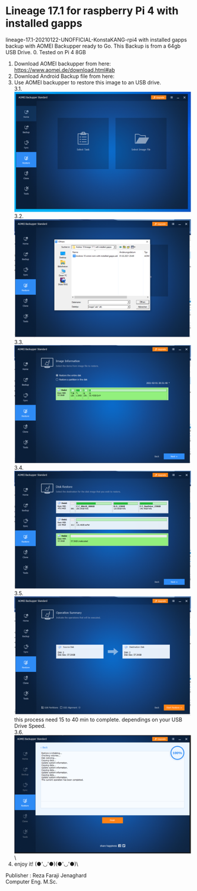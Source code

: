 # Lineage 17.1 for raspberry Pi 4 with installed gapps
lineage-17.1-20210122-UNOFFICIAL-KonstaKANG-rpi4 with installed gapps backup with AOMEI Backupper ready to Go. This Backup is from a 64gb USB Drive.
0. Tested on Pi 4 8GB
1. Download AOMEI backupper from here: https://www.aomei.de/download.html#ab
2. Download Android Backup file from here: 
3. Use AOMEI backupper to restore this image to an USB drive.\
3.1.\
![alt text](https://github.com/r3zafa/lineage-17.1-rpi4_gapps_64gb/blob/main/1.PNG)\
3.2.\
![alt text](https://github.com/r3zafa/lineage-17.1-rpi4_gapps_64gb/blob/main/2.PNG)\
3.3.\
![alt text](https://github.com/r3zafa/lineage-17.1-rpi4_gapps_64gb/blob/main/3.PNG)\
3.4.\
![alt text](https://github.com/r3zafa/lineage-17.1-rpi4_gapps_64gb/blob/main/4.PNG)\
3.5.\
![alt text](https://github.com/r3zafa/lineage-17.1-rpi4_gapps_64gb/blob/main/5.PNG)\
this process need 15 to 40 min to complete. dependings on your USB Drive Speed.\
3.6.\
![alt text](https://github.com/r3zafa/lineage-17.1-rpi4_gapps_64gb/blob/main/6.PNG)\
4. enjoy it! (●'◡'●)(●'◡'●)\

Publisher : Reza Faraji Jenaghard\
Computer Eng. M.Sc.
